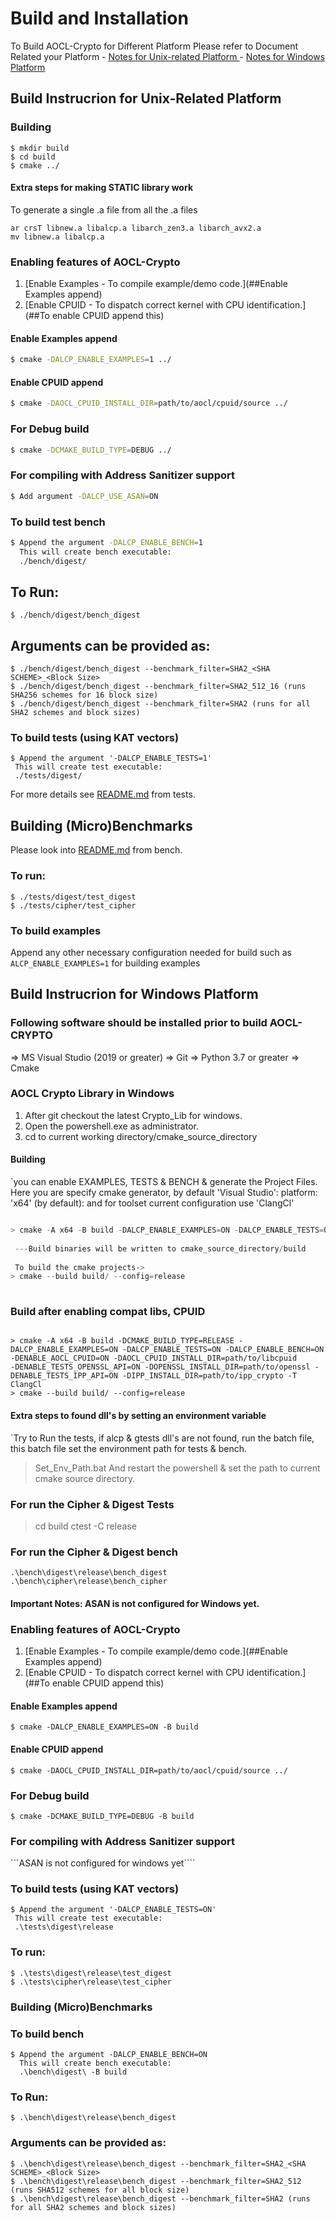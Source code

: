 # Build and Installation

To Build AOCL-Crypto for Different Platform Please refer to Document Related your Platform
    - [ Notes for Unix-related Platform  ](#md_BUILD)
    - [ Notes for Windows Platform  ](#md_BUILD_Windows)

<a name="md_BUILD"></a>

## Build Instrucrion for Unix-Related Platform

### Building

```shell
$ mkdir build
$ cd build
$ cmake ../
```

#### Extra steps for making STATIC library work
 To generate a single .a file from all the .a files
```shell
ar crsT libnew.a libalcp.a libarch_zen3.a libarch_avx2.a
mv libnew.a libalcp.a
```

### Enabling features of AOCL-Crypto

1. [Enable Examples - To compile example/demo code.](##Enable Examples append)
2. [Enable CPUID - To dispatch correct kernel with CPU identification.](##To enable CPUID append this)

#### Enable Examples append

```sh
$ cmake -DALCP_ENABLE_EXAMPLES=1 ../
```

#### Enable CPUID append

```bash
$ cmake -DAOCL_CPUID_INSTALL_DIR=path/to/aocl/cpuid/source ../
```

### For Debug build

```sh
$ cmake -DCMAKE_BUILD_TYPE=DEBUG ../
```

### For compiling with Address Sanitizer support

```sh
$ Add argument -DALCP_USE_ASAN=ON
```

### To build test bench

```sh
$ Append the argument -DALCP_ENABLE_BENCH=1
  This will create bench executable:
  ./bench/digest/
```
## To Run:
```
$ ./bench/digest/bench_digest
```
## Arguments can be provided as:
```
$ ./bench/digest/bench_digest --benchmark_filter=SHA2_<SHA SCHEME>_<Block Size>
$ ./bench/digest/bench_digest --benchmark_filter=SHA2_512_16 (runs SHA256 schemes for 16 block size)
$ ./bench/digest/bench_digest --benchmark_filter=SHA2 (runs for all SHA2 schemes and block sizes)
```

### To build tests (using KAT vectors)
```
$ Append the argument '-DALCP_ENABLE_TESTS=1'
 This will create test executable:
 ./tests/digest/
```
For more details see [README.md](tests/README.md) from tests.

## Building (Micro)Benchmarks

Please look into [README.md](bench/README.md) from bench.

 ### To run:
 ```  shell
 $ ./tests/digest/test_digest
 $ ./tests/cipher/test_cipher
 ```


### To build examples
Append any other necessary configuration needed for build such as 
`ALCP_ENABLE_EXAMPLES=1` for building examples

<a name="md_BUILD_Windows"></a>

## Build Instrucrion for Windows Platform

### Following software should be installed prior to build AOCL-CRYPTO 

=> MS Visual Studio (2019 or greater)
=> Git
=> Python 3.7 or greater
=> Cmake

### AOCL Crypto Library in Windows

1. After git checkout the latest Crypto_Lib for windows.
2. Open the powershell.exe as administrator.
3. cd to current working directory/cmake_source_directory

#### Building

`you can enable EXAMPLES, TESTS & BENCH & generate the Project Files. Here you are specify cmake generator, by default 'Visual Studio': platform: 'x64' (by default): and for toolset current configuration use 'ClangCl'

```Powershell

> cmake -A x64 -B build -DALCP_ENABLE_EXAMPLES=ON -DALCP_ENABLE_TESTS=ON -DALCP_ENABLE_BENCH=ON -DCMAKE_BUILD_TYPE=RELEASE -T ClangCl
 
 ---Build binaries will be written to cmake_source_directory/build
 
 To build the cmake projects->
> cmake --build build/ --config=release
 

```
### Build after enabling compat libs, CPUID
```Enabling openSSL, IPP-Crypto

> cmake -A x64 -B build -DCMAKE_BUILD_TYPE=RELEASE -DALCP_ENABLE_EXAMPLES=ON -DALCP_ENABLE_TESTS=ON -DALCP_ENABLE_BENCH=ON -DENABLE_AOCL_CPUID=ON -DAOCL_CPUID_INSTALL_DIR=path/to/libcpuid 
-DENABLE_TESTS_OPENSSL_API=ON -DOPENSSL_INSTALL_DIR=path/to/openssl -DENABLE_TESTS_IPP_API=ON -DIPP_INSTALL_DIR=path/to/ipp_crypto -T ClangCl
> cmake --build build/ --config=release
```

#### Extra steps to found dll's by setting an environment variable
`Try to Run the tests, if alcp & gtests dll's are not found, run the batch file, this batch file set the environment path for tests & bench.

> Set_Env_Path.bat
And restart the powershell & set the path to current cmake source directory.

### For run the Cipher & Digest Tests
> cd build
> ctest -C release

### For run the Cipher & Digest bench
``` For running the benchmarking for cipher & digests, you can run the following batch files
.\bench\digest\release\bench_digest
.\bench\cipher\release\bench_cipher
```

#### Important Notes: ASAN is not configured for Windows yet. #### 


### Enabling features of AOCL-Crypto

1. [Enable Examples - To compile example/demo code.](##Enable Examples append)
2. [Enable CPUID - To dispatch correct kernel with CPU identification.](##To enable CPUID append this)

#### Enable Examples append

```
$ cmake -DALCP_ENABLE_EXAMPLES=ON -B build
```

#### Enable CPUID append

```
$ cmake -DAOCL_CPUID_INSTALL_DIR=path/to/aocl/cpuid/source ../
```

### For Debug build

```
$ cmake -DCMAKE_BUILD_TYPE=DEBUG -B build
```

### For compiling with Address Sanitizer support
```ASAN is not configured for windows yet````

### To build tests (using KAT vectors)
```
$ Append the argument '-DALCP_ENABLE_TESTS=ON'
 This will create test executable:
 .\tests\digest\release
```

### To run:
 ```  PS
 $ .\tests\digest\release\test_digest
 $ .\tests\cipher\release\test_cipher
 ```

### Building (Micro)Benchmarks

### To build  bench

```
$ Append the argument -DALCP_ENABLE_BENCH=ON
  This will create bench executable:
  .\bench\digest\ -B build
```
 ### To Run:
```
$ .\bench\digest\release\bench_digest
```
### Arguments can be provided as:

``` PS
$ .\bench\digest\release\bench_digest --benchmark_filter=SHA2_<SHA SCHEME>_<Block Size>
$ .\bench\digest\release\bench_digest --benchmark_filter=SHA2_512 (runs SHA512 schemes for all block size)
$ .\bench\digest\release\bench_digest --benchmark_filter=SHA2 (runs for all SHA2 schemes and block sizes)
```
